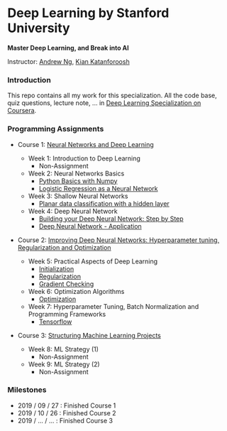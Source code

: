 # Deep Learning by Stanford University
**Master Deep Learning, and Break into AI**

Instructor: [Andrew Ng](https://www.andrewng.org/), [Kian Katanforoosh](https://twitter.com/kiankatan?lang=en)

### Introduction

This repo contains all my work for this specialization. All the code base, quiz questions, lecture note, ... in [Deep Learning Specialization on Coursera](https://www.coursera.org/specializations/deep-learning).


### Programming Assignments

- Course 1: [Neural Networks and Deep Learning](https://github.com/thanhhff/CS230-Deep-Learning/tree/master/Neural%20Networks%20and%20Deep%20Learning)
  - Week 1: Introduction to Deep Learning
    - Non-Assignment
  - Week 2: Neural Networks Basics
    - [Python Basics with Numpy](https://github.com/thanhhff/CS230-Deep-Learning/tree/master/Neural%20Networks%20and%20Deep%20Learning/Week%202/Assignment/Python%20Basics%20with%20Numpy)
    - [Logistic Regression as a Neural Network](https://github.com/thanhhff/CS230-Deep-Learning/tree/master/Neural%20Networks%20and%20Deep%20Learning/Week%202/Assignment/Logistic%20Regression%20as%20a%20Neural%20Network)
  - Week 3: Shallow Neural Networks
    - [Planar data classification with a hidden layer](https://github.com/thanhhff/CS230-Deep-Learning/tree/master/Neural%20Networks%20and%20Deep%20Learning/Week%203/Assignment)
  - Week 4: Deep Neural Network
    - [Building your Deep Neural Network: Step by Step](https://github.com/thanhhff/CS230-Deep-Learning/blob/master/Neural%20Networks%20and%20Deep%20Learning/Week%204/Asignment/Building_your_Deep_Neural_Network_Step_by_Step_v8a.ipynb)
    - [Deep Neural Network - Application](https://github.com/thanhhff/CS230-Deep-Learning/blob/master/Neural%20Networks%20and%20Deep%20Learning/Week%204/Asignment/Deep%2BNeural%2BNetwork%2B-%2BApplication%2Bv8.ipynb)
    
- Course 2: [Improving Deep Neural Networks: Hyperparameter tuning, Regularization and Optimization](https://github.com/thanhhff/CS230-Deep-Learning/tree/master/Course%202%20-Improving%20Deep%20Neural%20Networks)
  - Week 5: Practical Aspects of Deep Learning
    - [Initialization](https://github.com/thanhhff/CS230-Deep-Learning/blob/master/Course%202%20-Improving%20Deep%20Neural%20Networks/Week%201/Assignment/Initialization.ipynb)
    - [Regularization](https://github.com/thanhhff/CS230-Deep-Learning/blob/master/Course%202%20-Improving%20Deep%20Neural%20Networks/Week%201/Assignment/Regularization_v2a.ipynb)
    - [Gradient Checking](https://github.com/thanhhff/CS230-Deep-Learning/blob/master/Course%202%20-Improving%20Deep%20Neural%20Networks/Week%201/Assignment/Gradient%2BChecking%2Bv1.ipynb)
  - Week 6: Optimization Algorithms
    - [Optimization](https://github.com/thanhhff/CS230-Deep-Learning/tree/master/Course%202%20-Improving%20Deep%20Neural%20Networks/Week%202/Assigment)
  - Week 7: Hyperparameter Tuning, Batch Normalization and Programming Frameworks
    - [Tensorflow](https://github.com/thanhhff/CS230-Deep-Learning/tree/master/Course%202%20-Improving%20Deep%20Neural%20Networks/Week%203/Assigment)
    
- Course 3: [Structuring Machine Learning Projects](https://www.coursera.org/learn/machine-learning-projects)
  - Week 8: ML Strategy (1)
    - Non-Assignment
  - Week 9: ML Strategy (2)
    - Non-Assignment
            
### Milestones
- 2019 / 09 / 27 : Finished Course 1
- 2019 / 10 / 26 : Finished Course 2
- 2019 / ... / ... : Finished Course 3
